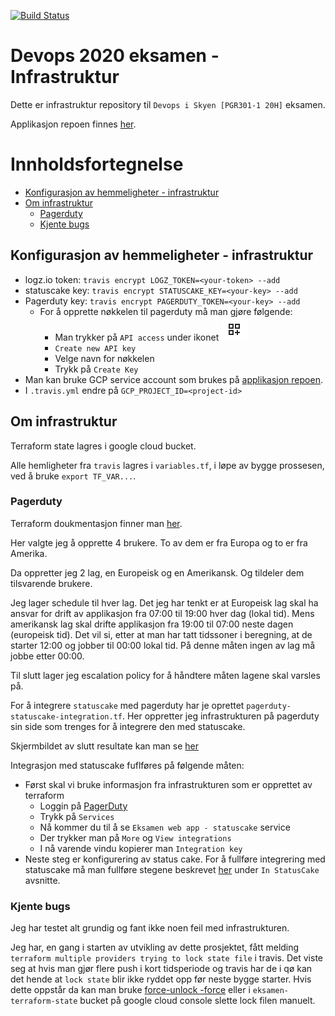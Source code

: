 [![Build Status](https://travis-ci.com/guberArmin/eksamen-infrastructure.svg?token=m6BpjWymm3UWnZ6QxDwC&branch=main)](https://travis-ci.com/guberArmin/eksamen-infrastructure)

# Devops 2020 eksamen - Infrastruktur
Dette er infrastruktur repository til `Devops i Skyen [PGR301-1 20H]` eksamen.

Applikasjon repoen finnes [her](https://github.com/guberArmin/devops-exam).


# Innholdsfortegnelse
- [Konfigurasjon av hemmeligheter - infrastruktur](#konfigurasjon-av-hemmeligheter---infrastruktur)
- [Om infrastruktur](#om-infrastruktur)
  * [Pagerduty](#pagerduty)
  * [Kjente bugs](#kjente-bugs)

## Konfigurasjon av hemmeligheter - infrastruktur
- logz.io token: `travis encrypt LOGZ_TOKEN=<your-token> --add`
- statuscake key: `travis encrypt STATUSCAKE_KEY=<your-key> --add`  
- Pagerduty key: `travis encrypt PAGERDUTY_TOKEN=<your-key> --add`  
    - For å opprette nøkkelen til pagerduty må man gjøre følgende:
        - Man trykker på `API access` under ikonet ![Addon ikone](./doc/addon_img.png "Addon ikonet")
        - `Create new API key`
        - Velge navn for nøkkelen
        - Trykk på `Create Key`
- Man kan bruke GCP service account som brukes på [applikasjon repoen](https://github.com/guberArmin/devops-exam#konfigurasjon-av-hemmeligheter---applikasjon).
- I `.travis.yml` endre på  `GCP_PROJECT_ID=<project-id>`

## Om infrastruktur
Terraform state lagres i google cloud bucket.

Alle hemligheter fra `travis` lagres i `variables.tf`, i løpe av bygge prossesen, ved å bruke `export TF_VAR...`.

### Pagerduty

Terraform doukmentasjon finner man [her](https://registry.terraform.io/providers/PagerDuty/pagerduty/latest/docs).

Her valgte jeg å opprette 4 brukere. To av dem er fra Europa og to er fra Amerika.

Da oppretter jeg 2 lag, en Europeisk og en Amerikansk. Og tildeler dem tilsvarende brukere.

Jeg lager schedule til hver lag. Det jeg har tenkt er at Europeisk lag skal ha ansvar for drift av applikasjon fra 07:00 til 19:00 hver dag (lokal tid).
Mens amerikansk lag skal drifte applikasjon fra 19:00 til 07:00 neste dagen (europeisk tid). Det vil si, etter
at man har tatt tidssoner i beregning, at de starter 12:00 og jobber til 00:00 lokal tid. På denne måten ingen av
lag må jobbe etter 00:00.

Til slutt lager jeg escalation policy for å håndtere måten lagene skal varsles på.

For å integrere `statuscake` med pagerduty har je oprettet `pagerduty-statuscake-integration.tf`. Her oppretter
jeg infrastrukturen på pagerduty sin side som trenges for å integrere den med statuscake.

Skjermbildet av slutt resultate kan man se [her](./doc/pagerduty.png)

Integrasjon med statuscake fuflføres på følgende måten:
- Først skal vi bruke informasjon fra infrastrukturen som er opprettet av terraform
    - Loggin på [PagerDuty](https://www.pagerduty.com/)
    - Trykk på `Services`
    - Nå kommer du til å se `Eksamen web app - statuscake` service
    - Der trykker man på `More` og `View integrations` 
    - I nå varende vindu kopierer man `Integration key`
- Neste steg er konfigurering av status cake.
For å fullføre integrering med statuscake må man fullføre stegene beskrevet [her](https://www.pagerduty.com/docs/guides/statuscake-integration-guide/) 
under `In StatusCake` avsnitte.

### Kjente bugs

Jeg har testet alt grundig og fant ikke noen feil med infrastrukturen.

Jeg har, en gang i starten av utvikling av dette prosjektet, fått melding 
`terraform multiple providers trying to lock state file` i travis.
Det viste seg at hvis man gjør flere push i kort tidsperiode og travis har de i 
qø kan det hende at `lock state` blir ikke ryddet opp før neste bygge starter. 
Hvis dette oppstår da kan man bruke 
[force-unlock -force](https://www.terraform.io/docs/commands/force-unlock.html)
eller i `eksamen-terraform-state` bucket på google cloud console slette lock filen manuelt.


